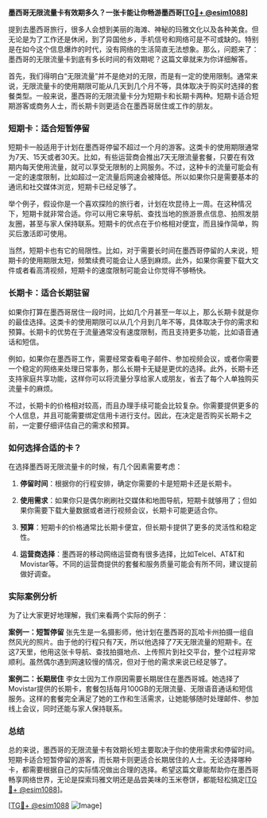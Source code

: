 **墨西哥无限流量卡有效期多久？一张卡能让你畅游墨西哥[[TG💪+ @esim1088](https://t.me/s/esim1088)]**

提到去墨西哥旅行，很多人会想到美丽的海滩、神秘的玛雅文化以及各种美食。但无论是为了工作还是休闲，到了异国他乡，手机信号和网络可是不可或缺的。特别是在如今这个信息爆炸的时代，没有网络的生活简直无法想象。那么，问题来了：墨西哥的无限流量卡到底有多长时间的有效期呢？这篇文章就来为你详细解答。

首先，我们得明白“无限流量”并不是绝对的无限，而是有一定的使用限制。通常来说，无限流量卡的使用期限可能从几天到几个月不等，具体取决于购买时选择的套餐类型。一般来说，墨西哥的无限流量卡分为短期卡和长期卡两种。短期卡适合短期游客或商务人士，而长期卡则更适合在墨西哥居住或工作的朋友。

### 短期卡：适合短暂停留

短期卡一般适用于计划在墨西哥停留不超过一个月的游客。这类卡的使用期限通常为7天、15天或者30天。比如，有些运营商会推出7天无限流量套餐，只要在有效期内每天使用流量，就可以享受无限制的上网服务。不过，这种卡的流量可能会有一定的速度限制，比如超过一定流量后网速会被降低。所以如果你只是需要基本的通讯和社交媒体浏览，短期卡已经足够了。

举个例子，假设你是一个喜欢探险的旅行者，计划在坎昆待上一周。在这种情况下，短期卡就非常合适。你可以用它来导航、查找当地的旅游景点信息、拍照发朋友圈，甚至与家人保持联系。短期卡的优点在于价格相对便宜，而且操作简单，购买后激活即可使用。

当然，短期卡也有它的局限性。比如，对于需要长时间在墨西哥停留的人来说，短期卡的使用期限太短，频繁续费可能会让人感到麻烦。此外，如果你需要下载大文件或者看高清视频，短期卡的速度限制可能会让你觉得不够畅快。

### 长期卡：适合长期驻留

如果你打算在墨西哥居住一段时间，比如几个月甚至一年以上，那么长期卡就是你的最佳选择。这类卡的使用期限可以从几个月到几年不等，具体取决于你的需求和预算。长期卡的优势在于流量通常没有速度限制，而且支持更多功能，比如语音通话和短信。

例如，如果你在墨西哥工作，需要经常查看电子邮件、参加视频会议，或者你需要一个稳定的网络来处理日常事务，那么长期卡无疑是更优的选择。此外，长期卡还支持家庭共享功能，这样你可以将流量分享给家人或朋友，省去了每个人单独购买流量卡的麻烦。

不过，长期卡的价格相对较高，而且办理手续可能会比较复杂。你需要提供更多的个人信息，并且可能需要绑定信用卡进行支付。因此，在决定是否购买长期卡之前，一定要仔细评估自己的需求和预算。

### 如何选择合适的卡？

在选择墨西哥无限流量卡的时候，有几个因素需要考虑：

1. **停留时间**：根据你的行程安排，确定你需要的卡是短期卡还是长期卡。
   
2. **使用需求**：如果你只是偶尔刷刷社交媒体和地图导航，短期卡就够用了；但如果你需要下载大量数据或者进行视频会议，长期卡可能更适合你。

3. **预算**：短期卡的价格通常比长期卡便宜，但长期卡提供了更多的灵活性和稳定性。

4. **运营商选择**：墨西哥的移动网络运营商有很多选择，比如Telcel、AT&T和Movistar等。不同的运营商提供的套餐和服务质量可能会有所不同，建议提前做好调查。

### 实际案例分析

为了让大家更好地理解，我们来看两个实际的例子：

**案例一：短暂停留**
张先生是一名摄影师，他计划在墨西哥的瓦哈卡州拍摄一组自然风光的照片。由于他的行程只有7天，所以他选择了7天无限流量的短期卡。在这7天里，他用这张卡导航、查找拍摄地点、上传照片到社交平台，整个过程非常顺利。虽然偶尔遇到网速较慢的情况，但对于他的需求来说已经足够了。

**案例二：长期居住**
李女士因为工作原因需要长期居住在墨西哥城。她选择了Movistar提供的长期卡，套餐包括每月100GB的无限流量、无限语音通话和短信服务。这样的套餐完全满足了她的工作和生活需求，让她能够随时处理邮件、参加线上会议，同时还能与家人保持联系。

### 总结

总的来说，墨西哥的无限流量卡有效期长短主要取决于你的使用需求和停留时间。短期卡适合短暂停留的游客，而长期卡则更适合长期居住的人士。无论选择哪种卡，都需要根据自己的实际情况做出合理的选择。希望这篇文章能帮助你在墨西哥畅享网络世界，无论是探索玛雅文明还是品尝美味的玉米卷饼，都能轻松搞定[[TG💪+ @esim1088](https://t.me/s/esim1088)]。

[[TG💪+ @esim1088](https://t.me/s/esim1088) ![Image](https://i.postimg.cc/4NQfJmqS/Snipaste-2025-05-13-00-14-12.png)]